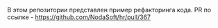 В этом репозитории представлен пример рефакторинга кода. PR по ссылке - https://github.com/NodaSoft/hr/pull/367
